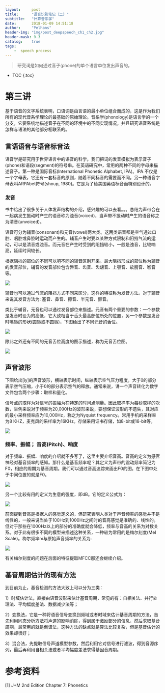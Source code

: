 ```yaml
---
layout:     post
title:      "语音识别笔记（二）" 
subtitle:   "计算音系学"
date:       2018-01-09 14:51:18
author:     "Pelhans"
header-img: "img/post_deepspeech_ch1_ch2.jpg"
header-mask: 0.3 
catalog:    true
tags:
    -  speech process
---
```



> 研究词是如何通过音子(phone)的单个语言单位发出声音的。

* TOC
{:toc}

# 第三讲

基于语音的文字系统表明，口语词是由言语的最小单位组合而成的，这是作为我们所有的现代音系学理论的最基础的原始理论。音系学(phonology)是语言学的一个分支，它要系统地描述音子在不同的环境中的不同实现情况，并且研究语音系统是怎样与语法的其他部分相联系的。

## 言语语音与语音标音法

语音学是研究用于世界语言中的语音的科学，我们把词的发音模拟为表示音子(phone)和语段(segment)的符号串。在英语研究中，常用的两种不同的字母来描述音子。第一种是国际音标(International Phonetic Alphabet, IPA)。IPA 不仅是一个字母表，它还有一套标音的原则，随着不同标音的需要而不同。另一种语音字母表叫ARPAbet符号(shoup, 1980)。它是为了给美国英语标音而特别设计的。

### 发音

书中给出了很多关于人体发声结构的介绍，感兴趣的可以去看。。。总结为声带合在一起病发生振动时产生的语音称为浊音(voiced)，当声带不振动时产生的语音称之为清音(unvoiced)。

语音可分为辅音(consonant)和元音(vowel)两大类。这两类语音都是空气通过口腔、咽腔或鼻腔时运动而产生的。辅音产生时要以某种方式限制和阻挡气流的运动，可以是清音或浊音。而元音在产生时受到的阻挡较小，一般是浊音，比较响亮，延续时间较长。

根据阻挡的部位的不同可以吧不同的辅音区别开来。最大阻挡形成的部位称为辅音的发音部位，辅音的发音部位包含唇音、齿音、齿龈音、上颚音、软腭音、喉音等。

![](/img/in-post/deepspeech_ch2/deepspeech_ch3_1.jpg)

辅音也可以通过气流的阻挡方式不同来区分，这样的特征称为发音方法。对于辅音来说其发音方法为: 塞音、鼻音、擦音、半元音、颤音。

类比于辅音，元音也可以通过发音部位来描述。元音有两个重要的参数：一个参数是发音时设为的高低，它大致相当于舌头最高部位所处的位置，另一个参数是发音时嘴唇的形状(圆唇或不圆唇)，下图给出了不同元音的舌位。

![](/img/in-post/deepspeech_ch2/deepspeech_ch3_2.jpg)

除此之外还有不同的元音舌位高度的图示描述，称为元音舌位图。

![](/img/in-post/deepspeech_ch2/deepspeech_ch3_3.jpg)

## 声音波形

下图给出[iy]的声音波形，横轴表示时间，纵轴表示空气压力程度，大于0的部分表示空气压缩，小于0的部分表示空气的释放。通常来说，讲一个声音转化为数字文件包含两个步骤：取样和量化。

信号点的取样为对信号的振幅为在特定的时间点测量。因此取样率为每秒取样的次数，举例来说对于频率为20,000Hz的波形来说，要想保证波形的不遗失，其对应的最小采样频率应为10,000Hz，称之为Nyquist frequency。常用手机的采样率为8 KHZ，麦克风的采样率为16KHz。存储采用证书存储，如8-bit或16-bit等。

![](/img/in-post/deepspeech_ch2/deepspeech_ch3_4.jpg)

### 频率、振幅； 音高(Pitch)、响度

对于频率、振幅、响度的介绍就不多写了，这里主要介绍音高。音高的定义为感官神经对基音频率的感知。那什么是基音频率呢？其定义为声带的震动频率简记为F0，相应的周期为基音周期。我们可以通过音高追踪来画出F0的图。在下图中处于中间位置的就是F0。

![](/img/in-post/deepspeech_ch2/deepspeech_ch3_5.jpg)

另一个比较有用的定义为生意的强度，即dB。它的定义公式为：

![](/img/in-post/deepspeech_ch2/deepspeech_ch3_6.png)

前面提到音高是根据人的感觉定义的，但研究表明人类对于声音频率的感觉并不是线性的，一般来说当处于100Hz到1000Hz之间时的音高感觉是准确的、线性的。但对于那些在1000Hz以上的部分的准确度就会降低，频率与音高的关系为对数关系。对于此有很多不同的模型来描述这种关系，一种较为常用的是梅尔刻度(Mel Scale)。梅尔频率m与原始声音频率的关系为:

![](/img/in-post/deepspeech_ch2/deepspeech_ch3_7.png)

有关梅尔刻度的问题在后面的特征提取MFCC那还会继续介绍。

## 基音周期估计的现有方法

到目前为止，基音检测的方法大致上可以分为三类：

1）时域估计法，直接由语音波形来估计基音周期，常见的有：自相关法、并行处理法、平均幅度差法、数据减少法等；

2）变换法，它是一种将语音信号变换到频域或者时域来估计基音周期的方法，首先利用同态分析方法将声道的影响消除，得到属于激励部分的信息，然后求取基音周期，最常用的就是倒谱法，这种方法的缺点就是算法比较复杂，但是基音估计的效果却很好；

3）混合法，先提取信号声道模型参数，然后利用它对信号进行滤波，得到音源序列，最后再利用自相关法或者平均幅度差法求得基因音周期。

# 参考资料

[1] J+M 2nd Edition Chapter 7: Phonetics
